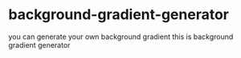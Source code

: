 # background-gradient-generator
you can generate your own background gradient 
this is background gradient generator
